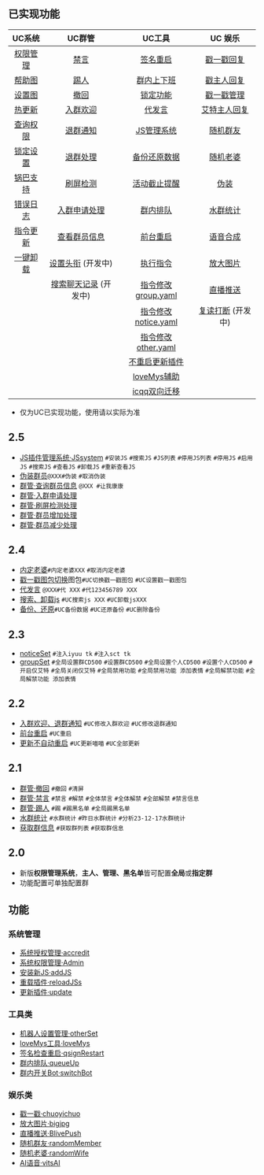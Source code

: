 
## 已实现功能

| UC系统 | UC群管 | UC工具 | UC 娱乐 |
| :---: | :---: | :---: | :---: |
| [权限管理] | [禁言] | [签名重启] | [戳一戳回复] |
| [帮助图] | [踢人] | [群内上下班] | [戳主人回复] |
| [设置图] | [撤回] | [锁定功能] | [戳一戳管理] |
| [热更新] | [入群欢迎] | [代发言] | [艾特主人回复] |
| [查询权限] | [退群通知] | [JS管理系统] | [随机群友] |
| [锁定设置] | [退群处理] | [备份还原数据] | [随机老婆] |
| [锅巴支持] | [刷屏检测] | [活动截止提醒] | [伪装] |
| [错误日志] | [入群申请处理] | [群内排队] | [水群统计] |
| [指令更新] | [查看群员信息] | [前台重启] | [语音合成] |
| [一键卸载] | [设置头衔] (开发中) | [执行指令] | [放大图片] |
|  | [搜索聊天记录] (开发中) | [指令修改group.yaml] | [直播推送] |
|  |  | [指令修改notice.yaml] | [复读打断] (开发中) |
|  |  | [指令修改other.yaml] |  |
|  |  | [不重启更新插件] |  |
|  |  | [loveMys辅助] |  |
|  |  | [icqq双向迁移] |  |

- 仅为UC已实现功能，使用请以实际为准

## 2.5

- [JS插件管理系统·JSsystem](./apps/JSsystem.js) `#安装JS` `#搜索JS` `#JS列表` `#停用JS列表` `#停用JS` `#启用JS` `#搜索JS` `#查看JS` `#卸载JS` `#重新查看JS`
- [伪装群员](./apps/camouflage.js)`@XXX#伪装` `#取消伪装`
- [群管·查询群员信息](./apps/Event/groupAdmin/memberInfo.js) `@XXX #让我康康`
- [群管·入群申请处理](./apps/Event/groupAdmin/RequestAdd.js)
- [群管·刷屏检测处理](./apps/Event/groupAdmin/floodScreen.js)
- [群管·群员增加处理](./apps/Event/groupAdmin/Increase.js)
- [群管·群员减少处理](./apps/Event/groupAdmin/Decrease.js)

## 2.4

- [内定老婆](./apps/randomWife.js)`#内定老婆XXX` `#取消内定老婆`
- [戳一戳图包切换](./apps/chuoyichuo.js)图包`#UC切换戳一戳图包` `#UC设置戳一戳图包`
- [代发言](./apps/Event/Represent.js) `@XXX#代 XXX` `#代123456789 XXX`
- [搜索、卸载js](./apps/addJS.js) `#UC搜索js XXX` `#UC卸载jsXXX`
- [备份、还原](./apps/BackupRestore.js)`#UC备份数据` `#UC还原备份` `#UC删除备份`

## 2.3

- [noticeSet](./apps/noticeSet.js) `#注入iyuu tk` `#注入sct tk`
- [groupSet](./apps/groupSet.js) `#全局设置群CD500` `#设置群CD500` `#全局设置个人CD500` `#设置个人CD500` `#开启仅艾特` `#全局关闭仅艾特` `#全局禁用功能` `#全局禁用功能 添加表情` `#全局解禁功能` `#全局解禁功能 添加表情`

## 2.2

- [入群欢迎、退群通知](./apps/Event/groupAdmin/WM.js) `#UC修改入群欢迎` `#UC修改退群通知`
- [前台重启](./apps/restart.js) `#UC重启`
- [更新不自动重启](./apps/update.js) `#UC更新喵喵` `#UC全部更新`

## 2.1

- [群管·撤回](./apps/Event/groupAdmin/recall.js) `#撤回` `#清屏`
- [群管·禁言](./apps/Event/groupAdmin/mute.js) `#禁言` `#解禁` `#全体禁言` `#全体解禁` `#全部解禁` `#禁言信息`
- [群管·踢人](./apps/Event/groupAdmin/kick.js) `#踢` `#踢黑名单` `#全局踢黑名单`
- [水群统计](./apps/sqtj.js) `#水群统计` `#昨日水群统计` `#分析23-12-17水群统计`
- [获取群信息](./apps/Event/groupAdmin/groupInfo.js) `#获取群列表` `#获取群信息`

## 2.0

- 新版**权限管理系统**，**主人、管理、黑名单**皆可配置**全局**或**指定群**
- 功能配置可单独配置群

## 功能

### 系统管理

- [系统授权管理·accredit](./apps/accredit.js)
- [系统权限管理·Admin](./apps/Admin.js)
- [安装新JS·addJS](./apps/addJS.js)
- [重载插件·reloadJSs](./apps/reloadJSs.js)
- [更新插件·update](./apps/update.js)

### 工具类

- [机器人设置管理·otherSet](./apps/otherSet.js)
- [loveMys工具·loveMys](./apps/loveMys.js)
- [签名检查重启·qsignRestart](./apps/qsignRestart.js)
- [群内排队·queueUp](./apps/queueUp.js)
- [群内开关Bot·switchBot](./apps/switchBot.js)

### 娱乐类

- [戳一戳·chuoyichuo](./apps/chuoyichuo.js)
- [放大图片·bigjpg](./apps/bigjpg.js)
- [直播推送·BlivePush](./apps/BlivePush.js)
- [随机群友·randomMember](./apps/randomMember.js)
- [随机老婆·randomWife](./apps/randomWife.js)
- [AI语音·vitsAI](./apps/vitsAI.js)


<!-- 系统 -->
[权限管理]:apps/Admin.js
[帮助图]:apps/Admin.js
[设置图]:apps/Admin.js
[热更新]:apps/reloadJSs.js
[查询权限]:apps/Admin.js
[锁定设置]:apps/Admin.js
[锅巴支持]:guoba.support.js
[错误日志]:apps/Admin.js
[指令更新]:apps/update.js
[一键卸载]:apps/run.js
<!-- 群管 -->
[禁言]:apps/Event/groupAdmin/mute.js
[踢人]:apps/Event/groupAdmin/kick.js
[撤回]:apps/Event/groupAdmin/recall.js
[入群欢迎]:apps/Event/groupAdmin/WM.js
[退群通知]:apps/Event/groupAdmin/WM.js
[退群处理]:apps/Event/groupAdmin/Decrease.js
[刷屏检测]:apps/Event/groupAdmin/floodScreen.js
[入群申请处理]:apps/Event/groupAdmin/RequestAdd.js
[查看群员信息]:apps/Event/groupAdmin/memberInfo.js
[设置头衔]:apps/Event/groupAdmin/setTitle.js
[搜索聊天记录]:apps/Event/groupAdmin/searchChatHistory.js
<!-- 工具 -->
[签名重启]:apps/qsignRestart.js
[群内上下班]:apps/switchBot.js
[锁定功能]:apps/Event/Lockdown.js
[代发言]:apps/Event/Represent.js
[JS管理系统]:apps/JSsystem.js
[备份还原数据]:apps/BackupRestore.js
[活动截止提醒]:apps/ActReminder.js
[群内排队]:apps/queueUp.js
[前台重启]:apps/restart.js
[执行指令]:apps/run.js
[指令修改group.yaml]:apps/groupSet.js
[指令修改notice.yaml]:apps/noticeSet.js
[指令修改other.yaml]:apps/otherSet.js
[不重启更新插件]:apps/update.js
[loveMys辅助]:apps/loveMys.js
[icqq双向迁移]:apps/icqq.js
<!-- 娱乐 -->
[戳一戳回复]:apps/chuoyichuo.js
[戳主人回复]:apps/chuoMaster.js
[戳一戳管理]:apps/chuoyichuoM.js
[艾特主人回复]:apps/atMaster.js
[随机群友]:apps/randomMember.js
[随机老婆]:apps/randomWife.js
[伪装]:apps/camouflage.js
[水群统计]:apps/sqtj.js
[语音合成]:apps/genshinvoice.js
[放大图片]:apps/bigjpg.js
[直播推送]:apps/BlivePush.js
[复读打断]:apps/RepeatInterruption.js
